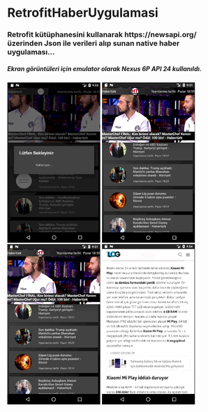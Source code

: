 # RetrofitHaberUygulamasi
<h3>Retrofit kütüphanesini kullanarak https://newsapi.org/ üzerinden Json ile verileri alıp sunan native haber uygulaması...</h3>

<h5>Ekran görüntüleri için emulator olarak Nexus 6P API 24 kullanıldı.</h5>

<img src="https://github.com/canerkonuk/Readme/blob/master/Images/haber3cs6.jpg" width="213" height="368"/> <img src="https://github.com/canerkonuk/Readme/blob/master/Images/habercs6.jpg"  width="213" height="368"/> <img src="https://github.com/canerkonuk/Readme/blob/master/Images/habercs6.jpg"  width="213" height="368"/> <img src="https://github.com/canerkonuk/Readme/blob/master/Images/haber4cs6.jpg"  width="213" height="368"/>

